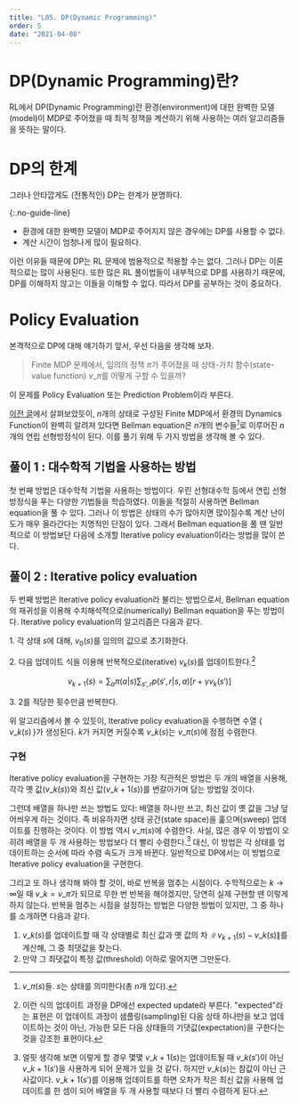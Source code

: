 ```yaml
---
title: "L05. DP(Dynamic Programming)"
order: 5
date: "2021-04-08"
---
```


# DP(Dynamic Programming)란?

RL에서 DP(Dynamic Programming)란 환경(environment)에 대한 완벽한 모델(model)이 MDP로 주어졌을 때 최적 정책을 계산하기 위해 사용하는 여러 알고리즘들을 뜻하는 말이다.

# DP의 한계

그러나 안타깝게도 (전통적인) DP는 한계가 분명하다.

{:.no-guide-line}
- 환경에 대한 완벽한 모델이 MDP로 주어지지 않은 경우에는 DP를 사용할 수 없다.
- 계산 시간이 엄청나게 많이 필요하다.

이런 이유들 때문에 DP는 RL 문제에 범용적으로 적용할 수는 없다. 그러나 DP는 이론적으로는 많이 사용된다. 또한 많은 RL 풀이법들이 내부적으로 DP를 사용하기 때문에, DP를 이해하지 않고는 이들을 이해할 수 없다. 따라서 DP를 공부하는 것이 중요하다.

# Policy Evaluation

본격적으로 DP에 대해 얘기하기 앞서, 우선 다음을 생각해 보자.

> Finite MDP 문제에서, 임의의 정책 $\pi$가 주어졌을 때 상태-가치 함수(state-value function) $v\_{\pi}$를 어떻게 구할 수 있을까?

이 문제를 Policy Evaluation 또는 Prediction Problem이라 부른다.

[이전 글](/SNU_m3309.000200/04-mdp)에서 살펴보았듯이, $n$개의 상태로 구성된 Finite MDP에서 환경의 Dynamics Function이 완벽히 알려져 있다면 Bellman equation은 $n$개의 변수들[^1]로 이루어진 $n$개의 연립 선형방정식이 된다. 이를 풀기 위해 두 가지 방법을 생각해 볼 수 있다.

[^1]: $v\_{\pi} (s)$들. $s$는 상태를 의미한다(총 $n$개 있다).

## 풀이 1 : 대수학적 기법을 사용하는 방법

첫 번째 방법은 대수학적 기법을 사용하는 방법이다. 우린 선형대수학 등에서 연립 선형방정식을 푸는 다양한 기법들을 학습하였다. 이들을 적절히 사용하면 Bellman equation을 풀 수 있다. 그러나 이 방법은 상태의 수가 많아지면 많이질수록 계산 난이도가 매우 올라간다는 치명적인 단점이 있다. 그래서 Bellman equation을 풀 땐 일반적으로 이 방법보단 다음에 소개할 Iterative policy evaluation이라는 방법을 많이 쓴다.

## 풀이 2 : Iterative policy evaluation

두 번째 방법은 Iterative policy evaluation라 불리는 방법으로서, Bellman equation의 재귀성을 이용해 수치해석적으로(numerically) Bellman equation을 푸는 방법이다. Iterative policy evaluation의 알고리즘은 다음과 같다.

1\. 각 상태 $s$에 대해, $v_0 (s)$를 임의의 값으로 초기화한다.

2\. 다음 업데이트 식을 이용해 반복적으로(iterative) $v_k (s)$를 업데이트한다.[^2]

[^2]: 이런 식의 업데이트 과정을 DP에선 expected update라 부른다. "expected"라는 표현은 이 업데이트 과정이 샘플링(sampling)된 다음 상태 하나만을 보고 업데이트하는 것이 아닌, 가능한 모든 다음 상태들의 기댓값(expectation)을 구한다는 것을 강조한 표현이다.

$$v_{k+1}(s) = \sum_a \pi(a | s) \sum_{s',\,r} p(s',r | s, a)[r + \gamma v_k (s')]$$

3\. 2를 적당한 횟수만큼 반복한다.

위 알고리즘에서 볼 수 있듯이, Iterative policy evaluation을 수행하면 수열 $\{ \,v\_k (s) \, \}$가 생성된다. $k$가 커지면 커질수록 $v\_k (s)$는 $v\_{\pi}(s)$에 점점 수렴한다.

### 구현

Iterative policy evaluation을 구현하는 가장 직관적은 방법은 두 개의 배열을 사용해, 각각 옛 값($v\_k (s)$)와 최신 값($v\_{k+1}(s)$)를 번갈아가며 담는 방법일 것이다.

그런데 배열을 하나만 쓰는 방법도 있다: 배열을 하나만 쓰고, 최신 값이 옛 값을 그냥 덮어씌우게 하는 것이다. 즉 비유하자면 상태 공간(state space)을 훑으며(sweep) 업데이트를 진행하는 것이다. 이 방법 역시 $v\_{\pi}(s)$에 수렴한다. 사실, 많은 경우 이 방법이 오히려 배열을 두 개 사용하는 방법보다 더 빨리 수렴한다.[^3] 대신, 이 방법은 각 상태를 업데이트하는 순서에 따라 수렴 속도가 크게 바뀐다. 일반적으로 DP에서는 이 방법으로 Iterative policy evaluation을 구현한다.

[^3]: 얼핏 생각해 보면 이렇게 할 경우 몇몇 $v\_{k+1} (s)$는 업데이트될 때 $v\_{k}(s')$이 아닌 $v\_{k+1}(s')$을 사용하게 되어 문제가 있을 것 같다. 하지만 $v\_{k} (s)$는 참값이 아닌 근사값이다. $v\_{k+1}(s')$를 이용해 업데이트를 하면 오차가 작은 최신 값을 사용해 업데이트를 한 셈이 되어 배열을 두 개 사용할 때보다 더 빨리 수렴하게 된다.

그리고 또 하나 생각해 봐야 할 것이, 바로 반복을 멈추는 시점이다. 수학적으로는 $k \rightarrow \infty$일 때 $v\_k = v\_\pi$가 되므로 무한 번 반복을 해야겠지만, 당연히 실제 구현할 땐 이렇게 하지 않는다. 반복을 멈추는 시점을 설정하는 방법은 다양한 방법이 있지만, 그 중 하나를 소개하면 다음과 같다.

1. $v\_k (s)$를 업데이트할 때 각 상태별로 최신 값과 옛 값의 차 $\| v_{k+1} (s) - v\_k (s) \|$를 계산해, 그 중 최댓값을 찾는다.
2. 만약 그 최댓값이 특정 값(threshold) 이하로 떨어지면 그만둔다.
